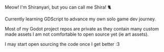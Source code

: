 Meow! I'm Shiranyari, but you can call me Shira! 🐈

Currently learning GDScript to advance my own solo game dev journey.

Most of my Godot project repos are private as they contain many custom made assets I am not comfortable to open source yet (ie art assets).

I may start open sourcing the code once I get better :3

<!---
Shiranyari/Shiranyari is a ✨ special ✨ repository because its `README.md` (this file) appears on your GitHub profile.
You can click the Preview link to take a look at your changes.
--->

